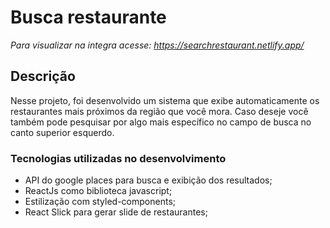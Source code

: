 # Busca restaurante

*Para visualizar na integra acesse: https://searchrestaurant.netlify.app/*

## Descrição
Nesse projeto, foi desenvolvido um sistema que exibe automaticamente os restaurantes mais próximos da região que você mora.
Caso deseje você também pode pesquisar por algo mais específico no campo de busca no canto superior esquerdo.

### Tecnologias utilizadas no desenvolvimento
* API do google places para busca e exibição dos resultados;
* ReactJs como biblioteca javascript;
* Estilização com styled-components;
* React Slick para gerar slide de restaurantes;
